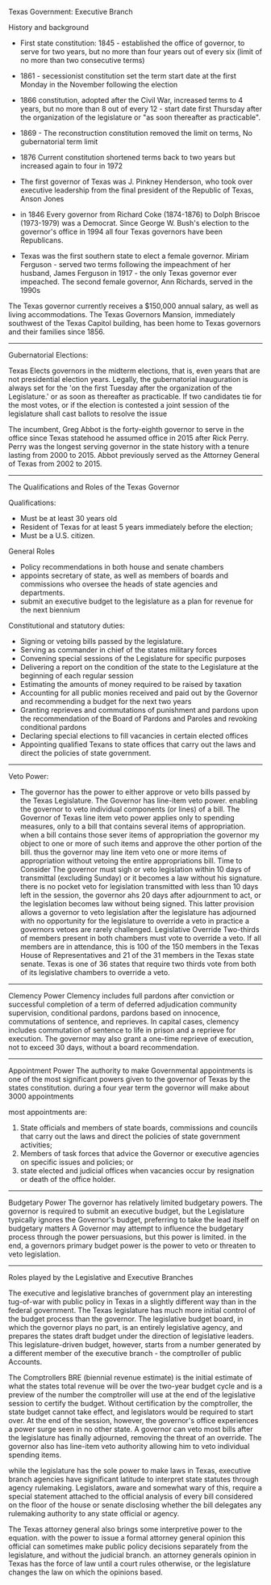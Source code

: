 Texas Government: Executive Branch

History and background
- First state constitution: 1845 - established the office of governor, to serve for two years, but no more than four years out of every six (limit of no more than two consecutive terms)
- 1861 - secessionist constitution set the term start date at the first Monday in the November following the election
- 1866 constitution, adopted after the Civil War, increased terms to 4 years, but no more than 8 out of every 12 - start date first Thursday after the organization of the legislature or "as soon thereafter as practicable".
- 1869 - The reconstruction constitution removed the limit on terms, No gubernatorial term limit
- 1876 Current constitution shortened terms back to two years but increased again to four in 1972

- The first governor of Texas was J. Pinkney Henderson, who took over executive leadership from the final president of the Republic of Texas, Anson Jones
- in 1846 Every governor from Richard Coke (1874-1876) to Dolph Briscoe (1973-1979) was a Democrat. Since George W. Bush's election to the governor's office in 1994 all four Texas governors have been Republicans.

- Texas was the first southern state to elect a female governor. Miriam Ferguson - served two terms following the impeachment of her husband, James Ferguson in 1917 - the only Texas governor ever impeached. The second female governor, Ann Richards, served in the 1990s

The Texas governor currently receives a $150,000 annual salary, as well as living accommodations. The Texas Governors Mansion, immediately southwest of the Texas Capitol building, has been home to Texas governors and their families since 1856.

---
Gubernatorial Elections:

Texas Elects governors in the midterm elections, that is, even years that are not presidential election years.
	Legally, the gubernatorial inauguration is always set for the 'on the first Tuesday after the organization of the Legislature.' or as soon as thereafter as practicable. If two candidates tie for the most votes, or if the election is contested a joint session of the legislature shall cast ballots to resolve the issue

The incumbent, Greg Abbot is the forty-eighth governor to serve in the office since Texas statehood
	he assumed office in 2015 after Rick Perry. Perry was the longest serving governor in the state history with a tenure lasting from 2000 to 2015. Abbot previously served as the Attorney General of Texas from 2002 to 2015.

---
The Qualifications and Roles of the Texas Governor

Qualifications:
- Must be at least 30 years old
- Resident of Texas for at least 5 years immediately before the election;
- Must be a U.S. citizen.

General Roles
- Policy recommendations in both house and senate chambers
- appoints secretary of state, as well as members of boards and commissions who oversee the heads of state agencies and departments.
- submit an executive budget to the legislature as a plan for revenue for the next biennium

Constitutional and statutory duties:
- Signing or vetoing bills passed by the legislature.
- Serving as commander in chief of the states military forces
- Convening special sessions of the Legislature for specific purposes
- Delivering a report on the condition of the state to the Legislature at the beginning of each regular session
- Estimating the amounts of money required to be raised by taxation
- Accounting for all public monies received and paid out by the Governor and recommending a budget for the next two years
- Granting reprieves and commutations of punishment and pardons upon the recommendation of the Board of Pardons and Paroles and revoking conditional pardons
- Declaring special elections to fill vacancies in certain elected offices
- Appointing qualified Texans to state offices that carry out the laws and direct the policies of state government. 

---


Veto Power:
- The governor has the power to either approve or veto bills passed by the Texas Legislature. The Governor has line-item veto power. enabling the governor to veto individual components (or lines) of a bill. The Governor of Texas line item veto power applies only to spending measures, only to a bill that contains several items of appropriation. when a bill contains those sever items of appropriation the governor my object to one or more of such items  and approve the other portion of the bill. thus the governor may line item veto one or more items of appropriation without vetoing the entire appropriations bill.
Time to Consider
	The governor must sigh or veto legislation within 10 days of transmittal (excluding Sunday) or it becomes a law without his signature. there is no pocket veto for legislation transmitted with less than 10 days left in the session, the governor ahs 20 days after adjournment to act, or the legislation becomes law without being signed. This latter provision allows a governor to veto legislation after the legislature has adjourned with no opportunity for the legislature to override a veto in practice a governors vetoes are rarely challenged. 
Legislative Override
	Two-thirds of members present in both chambers must vote to override a veto. If all members are in attendance, this is 100 of the 150 members in the Texas House of Representatives and 21 of the 31 members in the Texas state senate. Texas is one of 36 states that require two thirds vote from both of its legislative chambers to override a veto.

---

Clemency Power
	Clemency includes full pardons after conviction or successful completion of a term of deferred adjudication community supervision, conditional pardons, pardons based on innocence, commutations of sentence, and reprieves. In capital cases, clemency includes commutation of sentence to life in prison and a reprieve for execution. The governor may also grant a one-time reprieve of execution, not to exceed 30 days, without a board recommendation.

---

Appointment Power
	The authority to make Governmental appointments is one of the most significant powers given to the governor of Texas by the states constitution.
	during a four year term the governor will make about 3000 appointments

most appointments are: 
1. State officials and members of state boards, commissions and councils that carry out the laws and direct the policies of state government activities;
2. Members of task forces that advice the Governor or executive agencies on specific issues and policies; or
3. state elected and judicial offices when vacancies occur by resignation or death of the office holder.
---

Budgetary Power
	The governor has relatively limited budgetary powers. The governor is required to submit an executive budget, but the Legislature typically ignores the Governor's budget, preferring to take the lead itself on budgetary matters
	A Governor may attempt to influence the budgetary process through the power persuasions, but this power is limited.
	in the end, a governors primary budget power is the power to veto or threaten to veto legislation.

---
Roles played by the Legislative and Executive Branches

The executive and legislative branches of government play an interesting tug-of-war with public policy in Texas in a slightly different way than in the federal government. The Texas legislature has much more initial control of the budget process than the governor. The legislative budget board, in which the governor plays no part, is an entirely legislative agency, and prepares the states draft budget under the direction of legislative leaders. This legislature-driven budget, however, starts from a number generated by a different member of the executive branch - the comptroller of public Accounts.

The Comptrollers BRE (biennial revenue estimate) is the initial estimate of what the states total revenue will be over the two-year budget cycle and is a preview of the number the comptroller will use at the end of the legislative session to certify the budget. Without certification by the comptroller, the state budget cannot take effect, and legislators would be required to start over. At the end of the session, however, the governor's office experiences a power surge seen in no other state. A governor can veto most bills after the legislature has finally adjourned, removing the threat of an override. The governor also has line-item veto authority allowing him to veto individual spending items.

while the legislature has the sole power to make laws in Texas, executive branch agencies have significant latitude to interpret state statutes through agency rulemaking. Legislators, aware and somewhat wary of this, require a special statement attached to the official analysis of every bill considered on the floor of the house or senate disclosing whether the bill delegates any rulemaking authority to any state official or agency.

The Texas attorney general also brings some interpretive power to the equation. with the power to issue a formal attorney general opinion this official can sometimes make public policy decisions separately from the legislature, and without the judicial branch. an attorney generals opinion in Texas has the force of law until a court rules otherwise, or the legislature changes the law on which the opinions based.
